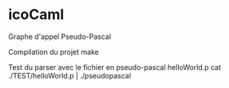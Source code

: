 icoCaml
=======

Graphe d'appel Pseudo-Pascal

Compilation du projet
make 

Test du parser avec le fichier en pseudo-pascal helloWorld.p
cat ./TEST/helloWorld.p | ./pseudopascal  
